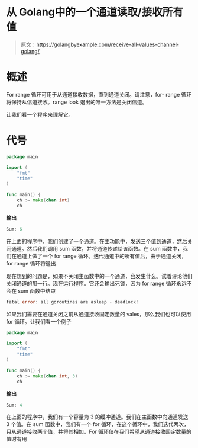 # 从 Golang中的一个通道读取/接收所有值

> 原文：<https://golangbyexample.com/receive-all-values-channel-golang/>

# **概述**

For range 循环可用于从通道接收数据，直到通道关闭。请注意，for- range 循环将保持从信道接收。range look 退出的唯一方法是关闭信道。

让我们看一个程序来理解它。

# **代号**

```go
package main

import (
	"fmt"
	"time"
)

func main() {
	ch := make(chan int)
	ch 
```

**输出**

```go
Sum: 6
```

在上面的程序中，我们创建了一个通道。在主功能中，发送三个值到通道，然后关闭通道。然后我们调用 sum 函数，并将通道传递给该函数。在 sum 函数中，我们在通道上做了一个 for range 循环。迭代通道中的所有值后，由于通道关闭，for range 循环将退出

现在想到的问题是，如果不关闭主函数中的一个通道，会发生什么。试着评论他们关闭通道的那一行。现在运行程序。它还会输出死锁，因为 for range 循环永远不会在 sum 函数中结束

```go
fatal error: all goroutines are asleep - deadlock!
```

如果我们需要在通道关闭之前从通道接收固定数量的 vales，那么我们也可以使用 for 循环。让我们看一个例子

```go
package main

import (
    "fmt"
    "time"
)

func main() {
    ch := make(chan int, 3)
    ch 
```

**输出**

```go
Sum: 4
```

在上面的程序中，我们有一个容量为 3 的缓冲通道。我们在主函数中向通道发送 3 个值。在 sum 函数中，我们有一个 for 循环，在这个循环中，我们迭代两次，只从通道接收两个值，并将其相加。For 循环仅在我们希望从通道接收固定数量的值时有用